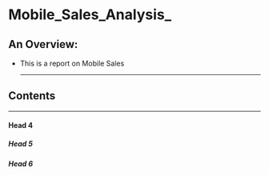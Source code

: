 # Mobile_Sales_Analysis_

## An Overview:
+ This is a report on Mobile Sales

  ---

## Contents

---

#### Head 4

##### Head 5

##### Head 6

